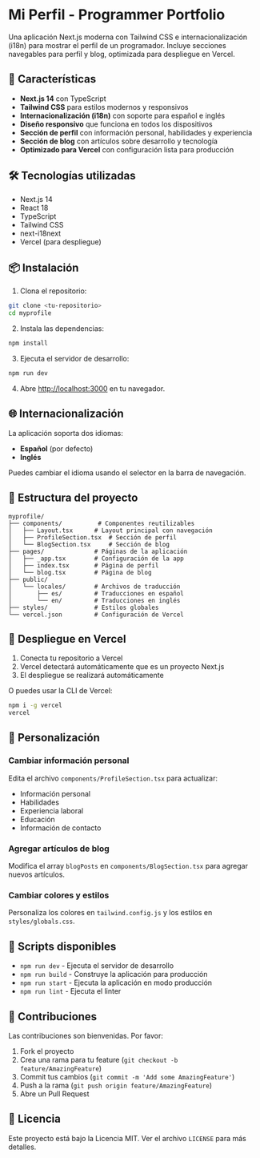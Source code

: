 # Mi Perfil - Programmer Portfolio

Una aplicación Next.js moderna con Tailwind CSS e internacionalización (i18n) para mostrar el perfil de un programador. Incluye secciones navegables para perfil y blog, optimizada para despliegue en Vercel.

## 🚀 Características

- **Next.js 14** con TypeScript
- **Tailwind CSS** para estilos modernos y responsivos
- **Internacionalización (i18n)** con soporte para español e inglés
- **Diseño responsivo** que funciona en todos los dispositivos
- **Sección de perfil** con información personal, habilidades y experiencia
- **Sección de blog** con artículos sobre desarrollo y tecnología
- **Optimizado para Vercel** con configuración lista para producción

## 🛠️ Tecnologías utilizadas

- Next.js 14
- React 18
- TypeScript
- Tailwind CSS
- next-i18next
- Vercel (para despliegue)

## 📦 Instalación

1. Clona el repositorio:

```bash
git clone <tu-repositorio>
cd myprofile
```

2. Instala las dependencias:

```bash
npm install
```

3. Ejecuta el servidor de desarrollo:

```bash
npm run dev
```

4. Abre [http://localhost:3000](http://localhost:3000) en tu navegador.

## 🌐 Internacionalización

La aplicación soporta dos idiomas:

- **Español** (por defecto)
- **Inglés**

Puedes cambiar el idioma usando el selector en la barra de navegación.

## 📁 Estructura del proyecto

```
myprofile/
├── components/          # Componentes reutilizables
│   ├── Layout.tsx      # Layout principal con navegación
│   ├── ProfileSection.tsx  # Sección de perfil
│   └── BlogSection.tsx     # Sección de blog
├── pages/              # Páginas de la aplicación
│   ├── _app.tsx        # Configuración de la app
│   ├── index.tsx       # Página de perfil
│   └── blog.tsx        # Página de blog
├── public/
│   └── locales/        # Archivos de traducción
│       ├── es/         # Traducciones en español
│       └── en/         # Traducciones en inglés
├── styles/             # Estilos globales
└── vercel.json         # Configuración de Vercel
```

## 🚀 Despliegue en Vercel

1. Conecta tu repositorio a Vercel
2. Vercel detectará automáticamente que es un proyecto Next.js
3. El despliegue se realizará automáticamente

O puedes usar la CLI de Vercel:

```bash
npm i -g vercel
vercel
```

## 🎨 Personalización

### Cambiar información personal

Edita el archivo `components/ProfileSection.tsx` para actualizar:

- Información personal
- Habilidades
- Experiencia laboral
- Educación
- Información de contacto

### Agregar artículos de blog

Modifica el array `blogPosts` en `components/BlogSection.tsx` para agregar nuevos artículos.

### Cambiar colores y estilos

Personaliza los colores en `tailwind.config.js` y los estilos en `styles/globals.css`.

## 📝 Scripts disponibles

- `npm run dev` - Ejecuta el servidor de desarrollo
- `npm run build` - Construye la aplicación para producción
- `npm run start` - Ejecuta la aplicación en modo producción
- `npm run lint` - Ejecuta el linter

## 🤝 Contribuciones

Las contribuciones son bienvenidas. Por favor:

1. Fork el proyecto
2. Crea una rama para tu feature (`git checkout -b feature/AmazingFeature`)
3. Commit tus cambios (`git commit -m 'Add some AmazingFeature'`)
4. Push a la rama (`git push origin feature/AmazingFeature`)
5. Abre un Pull Request

## 📄 Licencia

Este proyecto está bajo la Licencia MIT. Ver el archivo `LICENSE` para más detalles.
